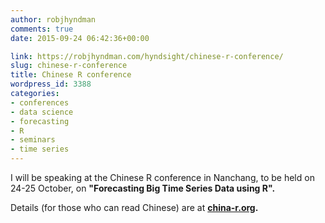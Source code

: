 ```yaml
---
author: robjhyndman
comments: true
date: 2015-09-24 06:42:36+00:00

link: https://robjhyndman.com/hyndsight/chinese-r-conference/
slug: chinese-r-conference
title: Chinese R conference
wordpress_id: 3388
categories:
- conferences
- data science
- forecasting
- R
- seminars
- time series
---
```


I will be speaking at the Chinese R conference in Nanchang, to be held on 24-25 October, on **"Forecasting Big Time Series Data using R".**

Details (for those who can read Chinese) are at **[china-r.org](http://china-r.org/).**
